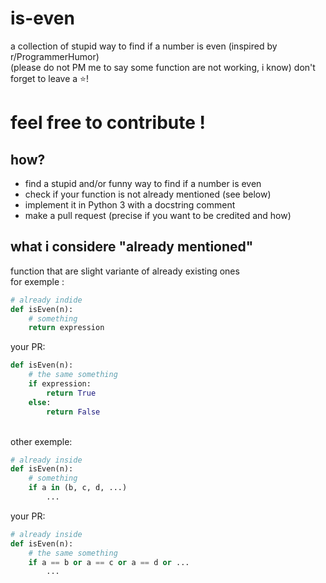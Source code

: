 # is-even
a collection of stupid way to find if a number is even (inspired by r/ProgrammerHumor)<br>
(please do not PM me to say some function are not working, i know)
don't forget to leave a ⭐! 

# feel free to contribute !

## how?
- find a stupid and/or funny way to find if a number is even
- check if your function is not already mentioned (see below)
- implement it in Python 3 with a docstring comment
- make a pull request (precise if you want to be credited and how)

## what i considere "already mentioned"
function that are slight variante of already existing ones<br>
for exemple :

```py
# already indide
def isEven(n):
    # something
    return expression
```
your PR:
```py
def isEven(n):
    # the same something
    if expression:
        return True
    else:
        return False
```
<br>other exemple:
```py
# already inside
def isEven(n):
    # something
    if a in (b, c, d, ...)
        ...
```
your PR:
```py
# already inside
def isEven(n):
    # the same something
    if a == b or a == c or a == d or ...
        ...
```
